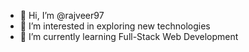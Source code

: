 - 👋 Hi, I’m @rajveer97
- 👀 I’m interested in exploring new technologies
- 🌱 I’m currently learning Full-Stack Web Development

<!---
rajveer97/rajveer97 is a ✨ special ✨ repository because its `README.md` (this file) appears on your GitHub profile.
You can click the Preview link to take a look at your changes.
--->
